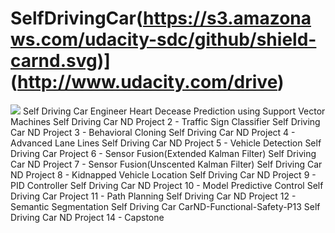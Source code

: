 # SelfDrivingCar(https://s3.amazonaws.com/udacity-sdc/github/shield-carnd.svg)](http://www.udacity.com/drive)

<a href="http://petermoran.org/"><img src="https://img.shields.io/badge/Peter%20Moran's%20Blog-Find_more_projects_at_my_website-blue.svg?style=social"></a>
Self Driving Car Engineer
Heart Decease Prediction using Support Vector Machines
Self Driving Car ND Project 2 - Traffic Sign Classifier
Self Driving Car ND Project 3 - Behavioral Cloning
Self Driving Car ND Project 4 - Advanced Lane Lines
Self Driving Car ND Project 5 - Vehicle Detection
Self Driving Car Project 6 - Sensor Fusion(Extended Kalman Filter)
Self Driving Car ND Project 7 - Sensor Fusion(Unscented Kalman Filter)
Self Driving Car ND Project 8 - Kidnapped Vehicle Location
Self Driving Car ND Project 9 - PID Controller
Self Driving Car ND Project 10 - Model Predictive Control
Self Driving Car Project 11 - Path Planning
Self Driving Car ND Project 12 - Semantic Segmentation
Self Driving Car CarND-Functional-Safety-P13
Self Driving Car ND Project 14 - Capstone

